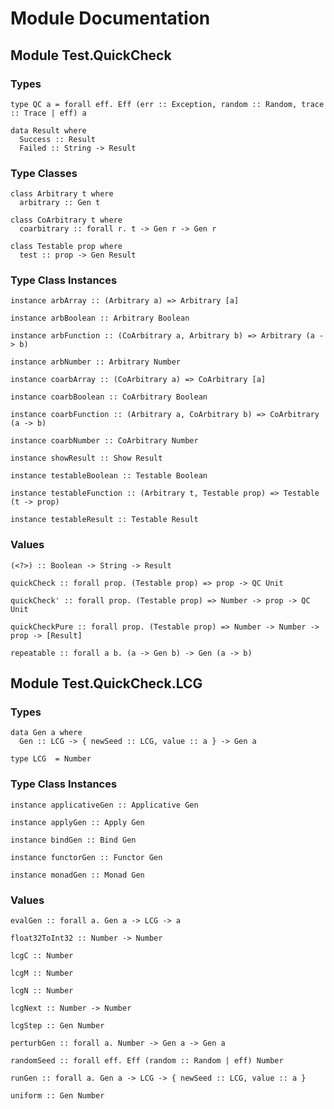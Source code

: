 # Module Documentation

## Module Test.QuickCheck

### Types

    type QC a = forall eff. Eff (err :: Exception, random :: Random, trace :: Trace | eff) a

    data Result where
      Success :: Result
      Failed :: String -> Result


### Type Classes

    class Arbitrary t where
      arbitrary :: Gen t

    class CoArbitrary t where
      coarbitrary :: forall r. t -> Gen r -> Gen r

    class Testable prop where
      test :: prop -> Gen Result


### Type Class Instances

    instance arbArray :: (Arbitrary a) => Arbitrary [a]

    instance arbBoolean :: Arbitrary Boolean

    instance arbFunction :: (CoArbitrary a, Arbitrary b) => Arbitrary (a -> b)

    instance arbNumber :: Arbitrary Number

    instance coarbArray :: (CoArbitrary a) => CoArbitrary [a]

    instance coarbBoolean :: CoArbitrary Boolean

    instance coarbFunction :: (Arbitrary a, CoArbitrary b) => CoArbitrary (a -> b)

    instance coarbNumber :: CoArbitrary Number

    instance showResult :: Show Result

    instance testableBoolean :: Testable Boolean

    instance testableFunction :: (Arbitrary t, Testable prop) => Testable (t -> prop)

    instance testableResult :: Testable Result


### Values

    (<?>) :: Boolean -> String -> Result

    quickCheck :: forall prop. (Testable prop) => prop -> QC Unit

    quickCheck' :: forall prop. (Testable prop) => Number -> prop -> QC Unit

    quickCheckPure :: forall prop. (Testable prop) => Number -> Number -> prop -> [Result]

    repeatable :: forall a b. (a -> Gen b) -> Gen (a -> b)


## Module Test.QuickCheck.LCG

### Types

    data Gen a where
      Gen :: LCG -> { newSeed :: LCG, value :: a } -> Gen a

    type LCG  = Number


### Type Class Instances

    instance applicativeGen :: Applicative Gen

    instance applyGen :: Apply Gen

    instance bindGen :: Bind Gen

    instance functorGen :: Functor Gen

    instance monadGen :: Monad Gen


### Values

    evalGen :: forall a. Gen a -> LCG -> a

    float32ToInt32 :: Number -> Number

    lcgC :: Number

    lcgM :: Number

    lcgN :: Number

    lcgNext :: Number -> Number

    lcgStep :: Gen Number

    perturbGen :: forall a. Number -> Gen a -> Gen a

    randomSeed :: forall eff. Eff (random :: Random | eff) Number

    runGen :: forall a. Gen a -> LCG -> { newSeed :: LCG, value :: a }

    uniform :: Gen Number